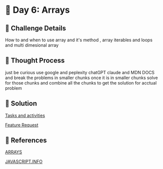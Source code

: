 # 🌟 Day 6: Arrays

## 📜 Challenge Details

How to and when to use array and it's method , array iterables and loops and multi dimesional array

## 📝 Thought Process

just be curious use google and peplexity chatGPT claude and MDN DOCS and break the problems in smaller chunks once it is in smaller chunks solve for those chunks and combine all the chunks to get the solution for acctual problem

## 🔎 Solution

[Tasks and activities](https://github.com/SURENDRA-BABU-VUNNAM/JavaScript-30-Day-challenge/tree/main/Day_5_functions/01_tasks_and_activities)

[Feature Request](https://github.com/SURENDRA-BABU-VUNNAM/JavaScript-30-Day-challenge/tree/main/Day_5_functions/02_feature_request)

## 🔗 References

[ARRAYS](https://www.perplexity.ai/search/explain-me-about-array-and-how-IhvJ5H2AT_2dHmMg5ZRCiA)

[JAVASCRIPT.INFO](https://javascript.info/)